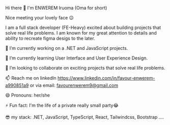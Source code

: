  Hi there 👋 I'm ENWEREM Iruoma (Oma for short)
 
 Nice meeting your lovely face 😉
 
 I am a full stack developer (FE-Heavy) excited about building projects that solve real life problems. I am known for my great attention to details and ability to recreate figma desigs to the later.

🔭 I’m currently working on a .NET and JavaScript projects.

🌱 I’m currently learning User Interface and User Experience Design.

👯 I’m looking to collaborate on exciting projects that solve real life problems.

📫 Reach me on linkedIn https://www.linkedin.com/in/favour-enwerem-a990851a9
or via email: favourenwerem9@gmail.com

😄 Pronouns: her/she

⚡ Fun fact: I'm the life of a private really small party😂

😎 my stack: .NET, JavaScript, TypeScript, React, Tailwindcss, Bootstrap ....
